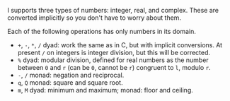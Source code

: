 I supports three types of numbers: integer, real, and complex.
These are converted implicitly so you don't have to worry about them.

Each of the following operations has only numbers in its domain.

* `+`, `-`, `*`, `/` dyad: work the same as in C, but with implicit
  conversions. At present `/` on integers is integer division, but this
  will be corrected.
* `%` dyad: modular division, defined for real numbers as the number
  between `0` and `r` (can be `0`, cannot be `r`) congruent to `l`, modulo
  `r`.
* `-`, `/` monad: negation and reciprocal.
* `q`, `Q` monad: square and square root.
* `m`, `M` dyad: minimum and maximum; monad: floor and ceiling.

